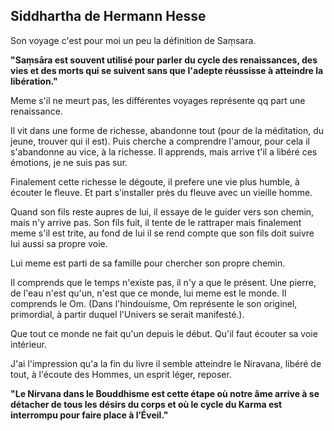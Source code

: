 
## Siddhartha de Hermann Hesse 

Son voyage c'est pour moi un peu la définition de Saṃsara.

__"Saṃsāra est souvent utilisé pour parler du cycle des renaissances, des vies et des morts qui se suivent sans que l'adepte réussisse à atteindre la libération."__

Meme s'il ne meurt pas, les différentes voyages représente qq part une renaissance.

Il vit dans une forme de richesse, abandonne tout (pour de la méditation, du jeune, trouver qui il est). Puis cherche a comprendre l'amour, pour cela il s'abandonne au vice, à la richesse.
Il apprends, mais arrive t'il a libéré ces émotions, je ne suis pas sur.

Finalement cette richesse le dégoute, il prefere une vie plus humble, à écouter le fleuve. Et part s'installer près du fleuve avec un vieille homme.

Quand son fils reste aupres de lui, il essaye de le guider vers son chemin, mais n'y arrive pas.
Son fils fuit, il tente de le rattraper mais finalement meme s'il est trite, au fond de lui il se rend compte que son fils doit suivre lui aussi sa propre voie.

Lui meme est parti de sa famille pour chercher son propre chemin.

Il comprends que le temps n'existe pas, il n'y a que le présent. Une pierre, de l'eau n'est qu'un, n'est que ce monde, lui meme est le monde.
Il comprends le Om. (Dans l'hindouisme, Om représente le son originel, primordial, à partir duquel l'Univers se serait manifesté.). 

Que tout ce monde ne fait qu'un depuis le début. Qu'il faut écouter sa voie intérieur.

J'ai l'impression qu'a la fin du livre il semble atteindre le Niravana, libéré de tout, à l'écoute des Hommes, un esprit léger, reposer.

__"Le Nirvana dans le Bouddhisme est cette étape où notre âme arrive à se détacher de tous les désirs du corps et où le cycle du Karma est interrompu pour faire place à l’Éveil."__




